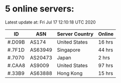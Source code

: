 # 5 online servers:

Latest update at: Fri Jul 17 12:10:18 UTC 2020

| ID | ASN | Server Country | Online |
| -- | --- | -------------- | ------ |
| #.D09B | AS174 | United States | 16 hrs |
| #.7F1D | AS63949 | Singapore | 44 hrs |
| #.7070 | AS20473 | Japan | 2 hrs |
| #.CAA8 | AS9009 | United States | 97 hrs |
| #.33B9 | AS63888 | Hong Kong | 15 hrs |

